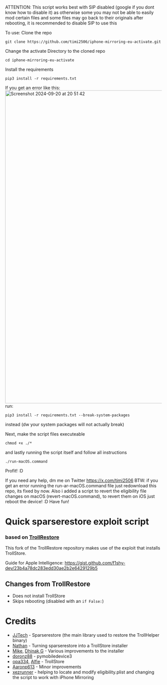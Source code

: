 ATTENTION: This script works best with SIP disabled (google if you dont know how to disable it) as otherwise some you may not be able to easily mod certain files and some files may go back to their originals after rebooting, it is recommended to disable SIP to use this

To use: 
Clone the repo 
```
git clone https://github.com/timi2506/iphone-mirroring-eu-activate.git
```
Change the activate Directory to the cloned repo
```
cd iphone-mirroring-eu-activate
```
Install the requirements
```
pip3 install -r requirements.txt
```
If you get an error like this: 
<img width="1006" alt="Screenshot 2024-09-20 at 20 51 42" src="https://github.com/user-attachments/assets/5a7c9ab0-eb49-4c18-aead-d3193a3f33b7">
run:
```
pip3 install -r requirements.txt --break-system-packages
```
instead (dw your system packages will not actually break)

Next, make the script files executeable
```
chmod +x ./*
```
and lastly running the script itself and follow all instructions
```
./run-macOS.command
```
Profit! :D

If you need any help, dm me on Twitter https://x.com/timi2506 BTW: if you get an error running the run-ar-macOS.command file just redownload this repo, its fixed by now. Also i added a script to revert the eligibility file changes on macOS (revert-macOS.command), to revert them on iOS just reboot the device! :D Have fun!


# Quick sparserestore exploit script 
### based on [TrollRestore](https://github.com/JJTech0130/TrollRestore)

This fork of the TrollRestore repository makes use of the exploit that installs TrollStore.

Guide for Apple Intelligence: https://gist.github.com/f1shy-dev/23b4a78dc283edd30ae2b2e6429129b5

## Changes from TrollRestore
- Does not install TrollStore
- Skips rebooting (disabled with an `if False:`)

# Credits
* [JJTech](https://github.com/JJTech0130) - Sparserestore (the main library used to restore the TrollHelper binary)
* [Nathan](https://github.com/verygenericname) - Turning sparserestore into a TrollStore installer
* [Mike](https://github.com/TheMasterOfMike), [Dhinak G](https://github.com/dhinakg) - Various improvements to the installer
* [doronz88](https://github.com/doronz88) - pymobiledevice3
* [opa334](https://github.com/opa334), [Alfie](https://github.com/alfiecg24) - TrollStore
* [Aaronp613](https://x.com/aaronp613) - Minor improvements
* [xezrunner](https://x.com/xezrunner) - helping to locate and modify eligibility.plist and changing the script to work with iPhone Mirroring

